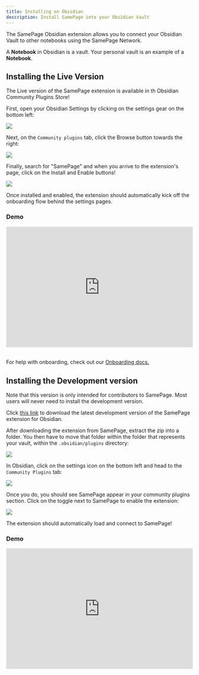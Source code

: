 ```yaml
---
title: Installing on Obsidian
description: Install SamePage into your Obsidian Vault
---
```


The SamePage Obsidian extension allows you to connect your Obsidian Vault to other notebooks using the SamePage Network.

A **Notebook** in Obsidian is a vault. Your personal vault is an example of a **Notebook**.

## Installing the Live Version

The Live version of the SamePage extension is available in th Obsidian Community Plugins Store!

First, open your Obsidian Settings by clicking on the settings gear on the bottom left:

![](/images/install/obsidian-live-1.png)

Next, on the `Community plugins` tab, click the Browse button towards the right:

![](/images/install/obsidian-live-2.png)

Finally, search for "SamePage" and when you arrive to the extension's page, click on the Install and Enable buttons!

![](/images/install/obsidian-live-3.png)

Once installed and enabled, the extension should automatically kick off the onboarding flow behind the settings pages.

### Demo

<div style="position: relative; padding-bottom: 64.5933014354067%; height: 0; margin-bottom:32px;"><iframe src="https://www.loom.com/embed/b2212189827b48e6810807810a188e50" frameborder="0" webkitallowfullscreen="true" mozallowfullscreen="true" allowfullscreen="true" style="position: absolute; top: 0; left: 0; width: 100%; height: 100%;"></iframe></div>

For help with onboarding, check out our [Onboarding docs.](../../getting_started/install#onboarding)

## Installing the Development version

Note that this version is only intended for contributors to SamePage. Most users will never need to install the development version.

Click [this link](https://samepage.network/extensions/obsidian.zip) to download the latest development version of the SamePage extension for Obsidian.

After downloading the extension from SamePage, extract the zip into a folder. You then have to move that folder within the folder that represents your vault, within the `.obsidian/plugins` directory:

![](/images/install/obsidian-2.png)

In Obsidian, click on the settings icon on the bottom left and head to the `Community Plugins` tab:

![](/images/install/obsidian-3.png)

Once you do, you should see SamePage appear in your community plugins section. Click on the toggle next to SamePage to enable the extension:

![](/images/install/obsidian-4.png)

The extension should automatically load and connect to SamePage!

### Demo

<div style="position: relative; padding-bottom: 64.5933014354067%; height: 0;"><iframe src="https://www.loom.com/embed/ce5ff52366f24637a473fd93977712e3" frameborder="0" webkitallowfullscreen="true" mozallowfullscreen="true" allowfullscreen="true" style="position: absolute; top: 0; left: 0; width: 100%; height: 100%;"></iframe></div>
